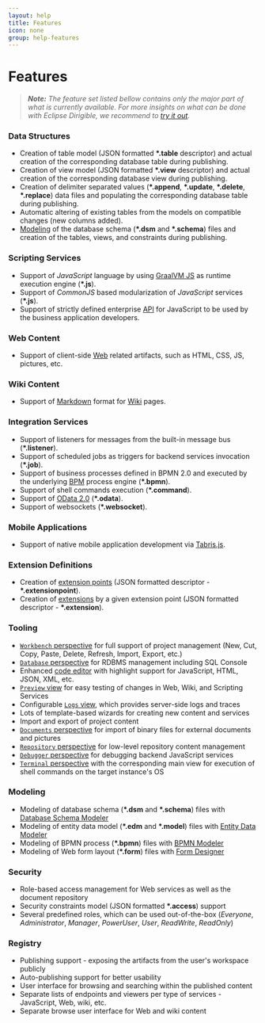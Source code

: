 ```yaml
---
layout: help
title: Features
icon: none
group: help-features
---
```


Features
===

> _**Note:** The feature set listed bellow contains only the major part of what is currently available. For more insights on what can be done with Eclipse Dirigible, we recommend to [try it out](http://trial.dirigible.io)._


### Data Structures

* Creation of table model (JSON formatted **\*.table** descriptor) and actual creation of the corresponding database table during publishing.
* Creation of view model (JSON formatted **\*.view** descriptor) and actual creation of the corresponding database view during publishing.
* Creation of delimiter separated values (**\*.append**, **\*.update**, **\*.delete**, **\*.replace**) data files and populating the corresponding database table during publishing.
* Automatic altering of existing tables from the models on compatible changes (new columns added).
* [Modeling](https://www.dirigible.io/help/ide_modeler_database_schema.html) of the database schema (**\*.dsm** and **\*.schema**) files and creation of the tables, views, and constraints during publishing.
	
### Scripting Services

* Support of *JavaScript* language by using [GraalVM JS](https://github.com/eclipse/dirigible/tree/master/modules/engines/engine-javascript-graalvm) as runtime execution engine (**\*.js**).
* Support of *CommonJS* based modularization of *JavaScript* services (**\*.js**).
* Support of strictly defined enterprise [ API](../../../api/) for JavaScript to be used by the business application developers.

### Web Content

* Support of client-side [Web](https://github.com/eclipse/dirigible/tree/master/modules/engines/engine-web) related artifacts, such as HTML, CSS, JS, pictures, etc.
	
### Wiki Content

* Support of [Markdown](https://daringfireball.net/projects/markdown/syntax) format for [Wiki](https://github.com/eclipse/dirigible/tree/master/modules/engines/engine-wiki) pages.
	
### Integration Services
	
* Support of listeners for messages from the built-in message bus (**\*.listener**).
* Support of scheduled jobs as triggers for backend services invocation (**\*.job**).
* Support of business processes defined in BPMN 2.0 and executed by the underlying [BPM](https://github.com/eclipse/dirigible/tree/master/modules/bpm/bpm-flowable) process engine (**\*.bpmn**).
* Support of shell commands execution (**\*.command**).
* Support of [OData 2.0](https://olingo.apache.org/) (**\*.odata**).
* Support of websockets (**\*.websocket**).
	
### Mobile Applications

* Support of native mobile application development via [Tabris.js](https://tabris.com/).
	
### Extension Definitions

* Creation of [extension points](https://www.dirigible.io/help/concepts_extensions.html) (JSON formatted descriptor - **\*.extensionpoint**).
* Creation of [extensions](https://www.dirigible.io/help/concepts_extensions.html) by a given extension point (JSON formatted descriptor - **\*.extension**).
	
### Tooling

* [`Workbench` perspective](https://www.dirigible.io/help/ide_perspective_workbench.html) for full support of project management (New, Cut, Copy, Paste, Delete, Refresh, Import, Export, etc.)
* [`Database` perspective](https://www.dirigible.io/help/ide_perspective_database.html) for RDBMS management including SQL Console
* Enhanced [code editor](https://microsoft.github.io/monaco-editor/) with highlight support for JavaScript, HTML, JSON, XML, etc.
* [`Preview` view](https://www.dirigible.io/help/ide_view_preview.html) for easy testing of changes in Web, Wiki, and Scripting Services
* Configurable [`Logs` view](https://www.dirigible.io/help/ide_view_logs.html), which provides server-side logs and traces
* Lots of template-based wizards for creating new content and services
* Import and export of project content
* [`Documents` perspective](https://www.dirigible.io/help/ide_perspective_documents.html) for import of binary files for external documents and pictures
* [`Repository` perspective](https://www.dirigible.io/help/ide_perspective_repository.html) for low-level repository content management
* [`Debugger` perspective](https://www.dirigible.io/help/ide_perspective_debugger.html) for debugging backend JavaScript services
* [`Terminal` perspective](https://www.dirigible.io/help/ide_perspective_terminal.html) with the corresponding main view for execution of shell commands on the target instance's OS

### Modeling

* Modeling of database schema (**\*.dsm** and **\*.schema**) files with [Database Schema Modeler](https://www.dirigible.io/help/ide_modeler_database_schema.html)
* Modeling of entity data model (**\*.edm** and **\*.model**) files with [Entity Data Modeler](https://www.dirigible.io/help/ide_modeler_entity_data.html)
* Modeling of BPMN process (**\*.bpmn**) files with [BPMN Modeler](https://www.dirigible.io/help/ide_modeler_bpmn.html)
* Modeling of Web form layout (**\*.form**) files with [Form Designer](https://www.dirigible.io/help/ide_form_designer.html)

### Security

* Role-based access management for Web services as well as the document repository
* Security constraints model (JSON formatted **\*.access**) support
* Several predefined roles, which can be used out-of-the-box (*Everyone*, *Administrator*, *Manager*, *PowerUser*, *User*, *ReadWrite*, *ReadOnly*)

### Registry
	
* Publishing support - exposing the artifacts from the user's workspace publicly 
* Auto-publishing support for better usability
* User interface for browsing and searching within the published content
* Separate lists of endpoints and viewers per type of services - JavaScript, Web, wiki, etc.
* Separate browse user interface for Web and wiki content